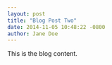 ```yaml
---
layout: post
title: "Blog Post Two"
date: 2014-11-05 10:48:22 -0800
author: Jane Doe
---
```


This is the blog content.